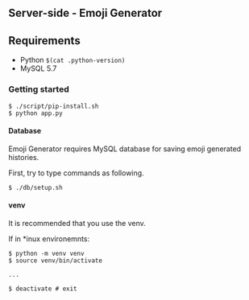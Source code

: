 Server-side - Emoji Generator
-----------------------------

## Requirements

  - Python `$(cat .python-version)`
  - MySQL 5.7

### Getting started

```
$ ./script/pip-install.sh
$ python app.py
```

#### Database
Emoji Generator requires MySQL database for saving emoji generated histories.

First, try to type commands as following.

```
$ ./db/setup.sh
```

#### venv

It is recommended that you use the venv.

If in *inux environemnts:

```
$ python -m venv venv
$ source venv/bin/activate

...

$ deactivate # exit
```

